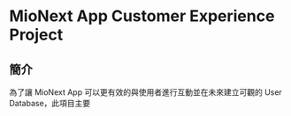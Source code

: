 # MioNext App Customer Experience Project

## 簡介

為了讓 MioNext App 可以更有效的與使用者進行互動並在未來建立可觀的 User Database，此項目主要
